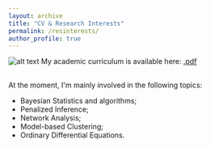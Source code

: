 ```yaml
---
layout: archive
title: "CV & Research Interests"
permalink: /resinterests/
author_profile: true
---
```


![alt text](https://github.com/savranciati/savranciati.github.io/blob/master/images/icon.jpg "") My academic curriculum is available here: [.pdf](/files/ranciati_academic_cv.pdf)

## 
At the moment, I'm mainly involved in the following topics:
* Bayesian Statistics and algorithms;
* Penalized Inference;
* Network Analysis;
* Model-based Clustering;
* Ordinary Differential Equations.
